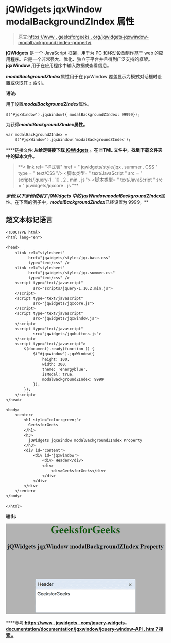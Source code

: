 # jQWidgets jqxWindow modalBackgroundZIndex 属性

> 原文:[https://www . geeksforgeeks . org/jqwidgets-jqxwindow-modalbackgroundzindex-property/](https://www.geeksforgeeks.org/jqwidgets-jqxwindow-modalbackgroundzindex-property/)

**jQWidgets** 是一个 JavaScript 框架，用于为 PC 和移动设备制作基于 web 的应用程序。它是一个非常强大、优化、独立于平台并且得到广泛支持的框架。 **jqxWindow** 用于在应用程序中输入数据或查看信息。

***modalBackgroundZIndex***属性用于在 jqxWindow 覆盖显示为模式对话框时设置或获取其 z 索引。

**语法:**

用于设置***modalBackgroundZIndex***属性。

```
$('#jqxWindow').jqxWindow({ modalBackgroundZIndex: 99999});  
```

为获得***modalBackgroundZIndex*****属性。**

```
var modalBackgroundZIndex = 
    $('#jqxWindow').jqxWindow('modalBackgroundZIndex'); 
```

****链接文件:**从给定链接下载 [jQWidgets](https://www.jqwidgets.com/download/) 。在 HTML 文件中，找到下载文件夹中的脚本文件。**

> <link rel="”stylesheet”" href="”jqwidgets/styles/jqx.base.css”" type="”text/css”"> **< link rel= "样式表" href = " jqwidgets/style/jqx . summer . CSS " type = " text/CSS "/>
> <脚本类型= " text/JavaScript " src = " scripts/jquery-1 . 10 . 2 . min . js "></脚本>
> <脚本类型= " text/JavaScript " src = " jqwidgets/jqxcore . js "**

****示例:**以下示例说明了 jQWidgets 中的 jqxWindow***modalBackgroundZIndex***属性。在下面的例子中，***modalBackgroundZIndex***已经设置为 9999。**

## **超文本标记语言**

```
<!DOCTYPE html>
<html lang="en">

<head>
    <link rel="stylesheet" 
          href="jqwidgets/styles/jqx.base.css" 
          type="text/css" />
    <link rel="stylesheet" 
          href="jqwidgets/styles/jqx.summer.css" 
          type="text/css" />
    <script type="text/javascript" 
            src="scripts/jquery-1.10.2.min.js">
    </script>
    <script type="text/javascript" 
            src="jqwidgets/jqxcore.js">
    </script>
    <script type="text/javascript" 
            src="jqwidgets/jqxwindow.js">
    </script>
    <script type="text/javascript" 
            src="jqwidgets/jqxbuttons.js">
    </script>
    <script type="text/javascript">
        $(document).ready(function () {
            $("#jqxwindow").jqxWindow({
                height: 100,
                width: 300,
                theme: 'energyblue',
                isModal: true,
                modalBackgroundZIndex: 9999
            });
        });
    </script>
</head>

<body>
    <center>
        <h1 style="color:green;"> 
          GeeksforGeeks 
        </h1>
        <h3> 
          jQWidgets jqxWindow modalBackgroundZIndex Property 
        </h3>
        <div id='content'>
            <div id='jqxwindow'>
                <div> Header</div>
                <div>
                    <div>GeeksforGeeks</div>
                </div>
            </div>
        </div>
    </center>
</body>

</html>
```

****输出:****

**![](img/267e1bdb2c974b98a29c64f0d4883e6e.png)**

****参考:**[https://www . jqwidgets . com/jquery-widgets-documentation/documentation/jqxwindow/jquery-window-API . htm？搜索=](https://www.jqwidgets.com/jquery-widgets-documentation/documentation/jqxwindow/jquery-window-api.htm?search=)**